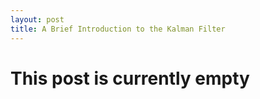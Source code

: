 ```yaml
---
layout: post
title: A Brief Introduction to the Kalman Filter
---
```


# This post is currently empty
